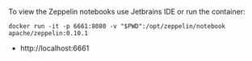 To view the Zeppelin notebooks use Jetbrains IDE or run the container:

```shell
docker run -it -p 6661:8080 -v "$PWD":/opt/zeppelin/notebook apache/zeppelin:0.10.1
```

   * http://localhost:6661
